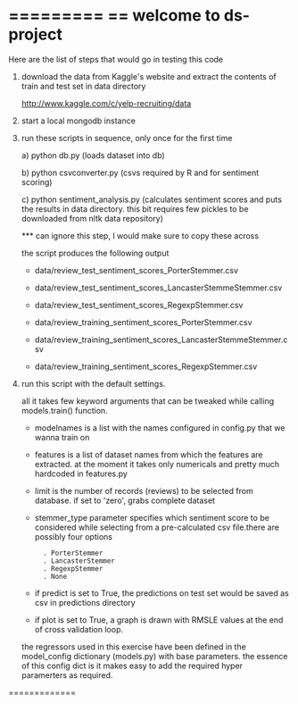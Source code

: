 =========
== welcome to ds-project
==========
Here are the list of steps that would go in testing this code

1) download the data from Kaggle's website
   and extract the contents of train and
   test set in data directory
   
   http://www.kaggle.com/c/yelp-recruiting/data

2) start a local mongodb instance

3) run these scripts in sequence, only once for the first time

   a) python db.py
      (loads dataset into db)

   b) python csvconverter.py
      (csvs required by R and for sentiment scoring)
   
   c) python sentiment_analysis.py
      (calculates sentiment scores and puts the results in data directory.
      this bit requires few pickles to be downloaded from nltk data
      repository)
      
      *** can ignore this step, I would make sure to copy these across

      the script produces the following output      
      - data/review_test_sentiment_scores_PorterStemmer.csv
      - data/review_test_sentiment_scores_LancasterStemmeStemmer.csv
      - data/review_test_sentiment_scores_RegexpStemmer.csv
      
      - data/review_training_sentiment_scores_PorterStemmer.csv
      - data/review_training_sentiment_scores_LancasterStemmeStemmer.csv
      - data/review_training_sentiment_scores_RegexpStemmer.csv
      
      
4) run this script with the default settings.

   all it takes few keyword arguments that can be
   tweaked while calling models.train() function.

    - modelnames is a list with the names configured in
       config.py that we wanna train on

    - features is a list of dataset names from which
       the features are extracted. at the moment it takes
       only numericals and pretty much hardcoded in features.py

    - limit is the number of records (reviews) to be selected
       from database. if set to 'zero', grabs complete dataset 

    - stemmer_type parameter specifies which sentiment score to
       be considered while selecting from a pre-calculated csv
       file.there are possibly four options
       
            . PorterStemmer
            . LancasterStemmer
            . RegexpStemmer
            . None
                   
    - if predict is set to True, the predictions on test set
       would be saved as csv in predictions directory

    - if plot is set to True, a graph is drawn with RMSLE
      values at the end of cross validation loop.
                      
    the regressors used in this exercise
    have been defined in the model_config
    dictionary (models.py) with base
    parameters.
    the essence of this config dict is it
    makes easy to add the required hyper
    paramerters as required.

=============
